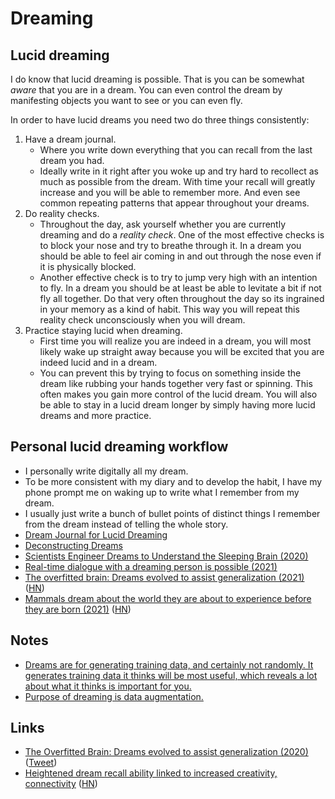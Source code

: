 # Dreaming

## Lucid dreaming

I do know that lucid dreaming is possible. That is you can be somewhat _aware_ that you are in a dream. You can even control the dream by manifesting objects you want to see or you can even fly.

In order to have lucid dreams you need two do three things consistently:

1. Have a dream journal.
   - Where you write down everything that you can recall from the last dream you had.
   - Ideally write in it right after you woke up and try hard to recollect as much as possible from the dream. With time your recall will greatly increase and you will be able to remember more. And even see common repeating patterns that appear throughout your dreams.
2. Do reality checks.
   - Throughout the day, ask yourself whether you are currently dreaming and do a _reality check_. One of the most effective checks is to block your nose and try to breathe through it. In a dream you should be able to feel air coming in and out through the nose even if it is physically blocked.
   - Another effective check is to try to jump very high with an intention to fly. In a dream you should be at least be able to levitate a bit if not fly all together. Do that very often throughout the day so its ingrained in your memory as a kind of habit. This way you will repeat this reality check unconsciously when you will dream.
3. Practice staying lucid when dreaming.
   - First time you will realize you are indeed in a dream, you will most likely wake up straight away because you will be excited that you are indeed lucid and in a dream.
   - You can prevent this by trying to focus on something inside the dream like rubbing your hands together very fast or spinning. This often makes you gain more control of the lucid dream. You will also be able to stay in a lucid dream longer by simply having more lucid dreams and more practice.

## Personal lucid dreaming workflow

- I personally write digitally all my dream.
- To be more consistent with my diary and to develop the habit, I have my phone prompt me on waking up to write what I remember from my dream.
- I usually just write a bunch of bullet points of distinct things I remember from the dream instead of telling the whole story.
- [Dream Journal for Lucid Dreaming](https://oneironotes.com/)
- [Deconstructing Dreams](https://hyperlink.academy/courses/covid-19-and-dreams/20)
- [Scientists Engineer Dreams to Understand the Sleeping Brain (2020)](https://www.the-scientist.com/features/scientists-engineer-dreams-to-understand-the-sleeping-brain-68170)
- [Real-time dialogue with a dreaming person is possible (2021)](https://news.northwestern.edu/stories/2021/02/lucid-dreams-ken-paller/)
- [The overfitted brain: Dreams evolved to assist generalization (2021)](<https://www.cell.com/patterns/fulltext/S2666-3899(21)00064-7>) ([HN](https://news.ycombinator.com/item?id=27198505))
- [Mammals dream about the world they are about to experience before they are born (2021)](https://news.yale.edu/2021/07/22/eyes-wide-shut-how-newborn-mammals-dream-world-theyre-entering) ([HN](https://news.ycombinator.com/item?id=27966782))

## Notes

- [Dreams are for generating training data, and certainly not randomly. It generates training data it thinks will be most useful, which reveals a lot about what it thinks is important for you.](https://twitter.com/nickcammarata/status/1460517401443770370)
- [Purpose of dreaming is data augmentation.](https://twitter.com/Plinz/status/1469781605535256576)

## Links

- [The Overfitted Brain: Dreams evolved to assist generalization (2020)](https://arxiv.org/abs/2007.09560) ([Tweet](https://twitter.com/RuneKvist/status/1460524352726831104))
- [Heightened dream recall ability linked to increased creativity, connectivity](https://www.psypost.org/2022/05/heightened-dream-recall-ability-linked-to-increased-creativity-and-functional-brain-connectivity-63139) ([HN](https://news.ycombinator.com/item?id=31621900))
